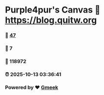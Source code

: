 # Purple4pur's Canvas :link: https://blog.quitw.org 
### :page_facing_up: [47](https://blog.quitw.org/tag.html) 
### :speech_balloon: 7 
### :hibiscus: 118972 
### :alarm_clock: 2025-10-13 03:36:41 
### Powered by :heart: [Gmeek](https://github.com/Meekdai/Gmeek)
